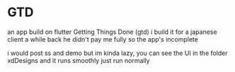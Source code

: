 # GTD

an app build on flutter Getting Things Done (gtd)
i build it for a japanese client a while back he didn't pay me fully so the app's incomplete

i would post ss and demo but im kinda lazy, you can see the UI in the folder xdDesigns and it runs smoothly just run normally

